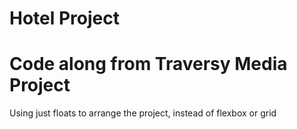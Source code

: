 # Hotel Project

# Code along from Traversy Media Project

Using just floats to arrange the project, instead of flexbox or grid
